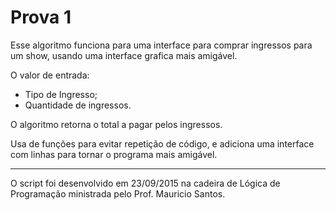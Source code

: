 # Prova 1

Esse algoritmo funciona para uma interface para comprar ingressos para um show, usando uma interface grafica mais 
amigável.

O valor de entrada:
- Tipo de Ingresso;
- Quantidade de ingressos.

O algoritmo retorna o total a pagar pelos ingressos.

Usa de funções para evitar repetição de código, e adiciona uma interface com linhas para tornar o programa mais amigável.

---
O script foi desenvolvido em 23/09/2015 na cadeira de Lógica de Programação ministrada pelo Prof. Mauricio Santos.
